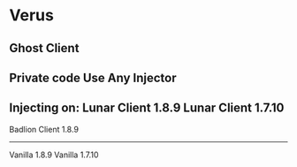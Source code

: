 # Verus
Ghost Client
------------
Private code
Use Any Injector
----------------
Injecting on:
Lunar Client 1.8.9
Lunar Client 1.7.10
---

Badlion Client 1.8.9

---
Vanilla 1.8.9
Vanilla 1.7.10
